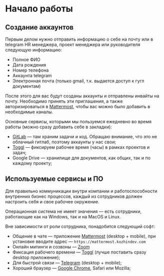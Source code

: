 # Начало работы

## Создание аккаунтов

Первым делом нужно отправить информацию о себе на почту или в telegram HR менеджера, проект менеджера или
руководителя следующую информацию:
- Полное ФИО
- Дата рождения
- Номер телефона
- Аккаунта telegram
- Электронная почта (только gmail, т.к. выдается доступ к гугл документам)

После этого для вас будут созданы аккаунты и отправлены инвайты на почту. Необходимо принять эти приглашения,
а также авторизироваться в [Mattermost](https://mattermost.kozhindev.com/), чтобы вас можно было добавить в
необходимые каналы.

Основные сервисы, которыми мы пользуемся ежедневно во время работы (можно сразу добавить себе в закладки):
- [GitLab](https://gitlab.kozhindev.com) — там храним задачи и код. Обращаю внимание, что это не облачный гитлаб, поэтому аккаунты у нас свои;
- [Toggl](https://www.toggl.com) — фиксируем рабочее время (часы) в рамках проектов и задач;
- Google Drive — хранилище для документов, как общих, так и по каждому проекту;

## Используемые сервисы и ПО

Для правильно коммуникации внутри компании и работоспособности внутренних бизнес процессов, каждый из сотрудников
должен настроить себя и свое рабочее окружение.

Операционная система не имеет значения — есть сотрудники, работающие как на Windows, так и на MacOS и Linux.

Вне зависимости от роли сотрудника, понадобится следующий софт:

- Общение в чате — приложение [Mattermost](https://mattermost.com/download) (desktop + mobile), при установке вводите адрес — `https://mattermost.kozhindev.com`
- Онлайн митинги и созвоны — [Zoom](https://zoom.us/download)
- Фиксация рабочего времени — [Toggl](https://toggl.com/toggl-desktop) (лучше поставить сразу desktop приложение);
- Для быстрой связи — [Telegram](https://desktop.telegram.org/) (desktop + mobile);
- Хороший браузер — [Google Chrome](https://www.google.com/intl/ru_ru/chrome/), Safari или Mozilla;
